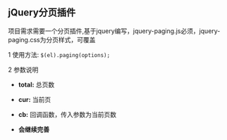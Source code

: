 ## jQuery分页插件

项目需求需要一个分页插件,基于jquery编写，jquery-paging.js必须，jquery-paging.css为分页样式，可覆盖

1 使用方法: `$(el).paging(options);`

2 参数说明

- **total:** 总页数
  
- **cur:** 当前页
  
- **cb:** 回调函数，传入参数为当前页数
  
- **会继续完善**
